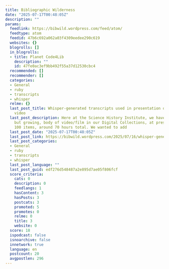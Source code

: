 ```yaml
---
title: Bibliographic Wilderness
date: "2025-07-17T00:48:05Z"
description: ""
params:
  feedlink: https://bibwild.wordpress.com/feed/atom/
  feedtype: atom
  feedid: 47b6c692a062a03f4309eedee290c619
  websites: {}
  blogrolls: []
  in_blogrolls:
  - title: Planet Code4Lib
    description: ""
    id: 47fe0ac3ef9bb492f55a37d12530cbc4
  recommended: []
  recommender: []
  categories:
  - General
  - ruby
  - transcripts
  - whisper
  relme: {}
  last_post_title: Whisper-generated transcripts used in presentation of archival
    video
  last_post_description: Here at the Science History Institute, we have a fairly small,
    but growing, body of video/film in our Digital Collections, at present just over
    100 items, around 70 hours total. We wanted to add
  last_post_date: "2025-07-17T00:48:05Z"
  last_post_link: https://bibwild.wordpress.com/2025/07/16/whisper-generated-transcripts-used-in-presentation-of-archival-video/
  last_post_categories:
  - General
  - ruby
  - transcripts
  - whisper
  last_post_language: ""
  last_post_guid: edf276d548487a2e895d7ae05f806fcf
  score_criteria:
    cats: 0
    description: 0
    feedlangs: 1
    hasContent: 3
    hasPosts: 3
    postcats: 3
    promoted: 5
    promotes: 0
    relme: 0
    title: 3
    website: 0
  score: 18
  ispodcast: false
  isnoarchive: false
  innetwork: true
  language: en
  postcount: 20
  avgpostlen: 296
---
```

